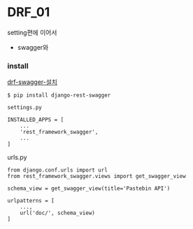 # DRF_01 

setting편에 이어서 

- swagger와 


### install
[drf-swagger-설치](https://django-rest-swagger.readthedocs.io/en/latest/)

```
$ pip install django-rest-swagger

settings.py

INSTALLED_APPS = [
    ...
    'rest_framework_swagger',
    ...
]

```


urls.py 

```
from django.conf.urls import url
from rest_framework_swagger.views import get_swagger_view

schema_view = get_swagger_view(title='Pastebin API')

urlpatterns = [
    ...,
    url('doc/', schema_view)
]

```